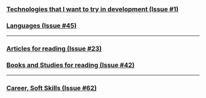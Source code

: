 ### [Technologies that I want to try in development (Issue #1)](../../issues/1)
### [Languages (Issue #45) ](../../issues/45)
___

### [Articles for reading (Issue #23)](../../issues/23)
### [Books and Studies for reading (Issue #42)](../../issues/42)
___

### [Career, Soft Skills (Issue #62)](../../issues/62)
